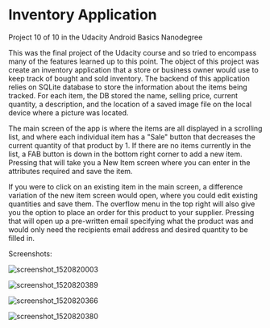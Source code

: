 # Inventory Application
Project 10 of 10 in the Udacity Android Basics Nanodegree

This was the final project of the Udacity course and so tried to encompass many of the features learned up to this point. The object of this project was create an inventory application that a store or business owner would use to keep track of bought and sold inventory. The backend of this application relies on  SQLite database to store the information about the items being tracked. For each item, the DB stored the name, selling price, current quantity, a description, and the location of a saved image file on the local device where a picture was located. 

The main screen of the app is where the items are all displayed in a scrolling list, and where each individual item has a "Sale" button that decreases the current quantity of that product by 1. If there are no items currently in the list, a FAB button is down in the bottom right corner to add a new item. Pressing that will take you a New Item screen where you can enter in the attributes required and save the item. 

If you were to click on an existing item in the main screen, a difference variation of the new item screen would open, where you could edit existing quantities and save them. The overflow menu in the top right will also give you the option to place an order for this product to your supplier. Pressing that will open up a pre-written email specifying what the product was and would only need the recipients email address and desired quantity to be filled in. 

Screenshots: 

![screenshot_1520820003](https://user-images.githubusercontent.com/14775517/37262461-990f13ac-2579-11e8-9805-cf23bfe3270b.png)

![screenshot_1520820389](https://user-images.githubusercontent.com/14775517/37262466-9dccb034-2579-11e8-9c3b-6a08f00b151f.png)

![screenshot_1520820366](https://user-images.githubusercontent.com/14775517/37262467-9fbe4e3e-2579-11e8-8f21-4753b444c28e.png)

![screenshot_1520820380](https://user-images.githubusercontent.com/14775517/37262468-a155f3f0-2579-11e8-8888-ab321a06cdc4.png)
